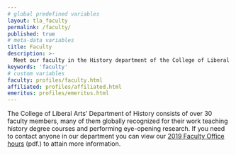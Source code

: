 ```yaml
---
# global predefined variables
layout: tla_faculty
permalink: /faculty/
published: true
# meta-data variables
title: Faculty
description: >-
  Meet our faculty in the History department of the College of Liberal Arts at Temple University!
keywords: 'faculty'
# custom variables
faculty: profiles/faculty.html
affiliated: profiles/affiliated.html
emeritus: profiles/emeritus.html
---
```

The College of Liberal Arts’ Department of History consists of over 30 faculty members, many of them globally recognized for their work teaching history degree courses and performing eye-opening research. If you need to contact anyone in our department you can view our [2019 Faculty Office hours](https://liberalarts.temple.edu/sites/liberalarts/files/Spring%202019%20Office%20Hours.pdf) (pdf.) to attain more information. 

